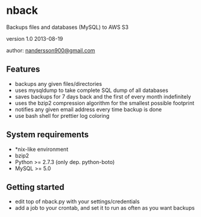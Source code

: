 nback
=====

Backups files and databases (MySQL) to AWS S3

version 1.0 2013-08-19

author: nandersson900@gmail.com


Features
--------

  - backups any given files/directories
  - uses mysqldump to take complete SQL dump of all databases
  - saves backups for 7 days back and the first of every month indefinitely
  - uses the bzip2 compression algorithm for the smallest possible footprint
  - notifies any given email address every time backup is done
  - use bash shell for prettier log coloring


System requirements
-------------------

  - *nix-like environment
  - bzip2
  - Python >= 2.7.3 (only dep. python-boto)
  - MySQL >= 5.0


Getting started
---------------
  - edit top of nback.py with your settings/credentials
  - add a job to your crontab, and set it to run as often as you want backups